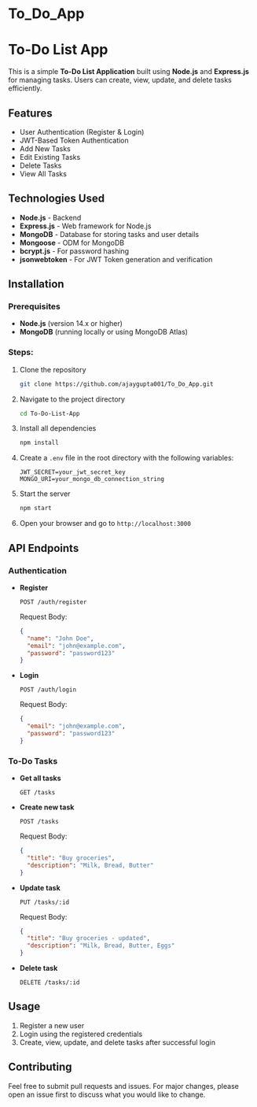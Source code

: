 # To_Do_App

# To-Do List App

This is a simple **To-Do List Application** built using **Node.js** and **Express.js** for managing tasks. Users can create, view, update, and delete tasks efficiently.

## Features

- User Authentication (Register & Login)
- JWT-Based Token Authentication
- Add New Tasks
- Edit Existing Tasks
- Delete Tasks
- View All Tasks

## Technologies Used

- **Node.js** - Backend
- **Express.js** - Web framework for Node.js
- **MongoDB** - Database for storing tasks and user details
- **Mongoose** - ODM for MongoDB
- **bcrypt.js** - For password hashing
- **jsonwebtoken** - For JWT Token generation and verification

  
## Installation

### Prerequisites
- **Node.js** (version 14.x or higher)
- **MongoDB** (running locally or using MongoDB Atlas)

### Steps:

1. Clone the repository
    ```bash
    git clone https://github.com/ajaygupta001/To_Do_App.git
    ```

2. Navigate to the project directory
    ```bash
    cd To-Do-List-App
    ```

3. Install all dependencies
    ```bash
    npm install
    ```

4. Create a `.env` file in the root directory with the following variables:
    ```
    JWT_SECRET=your_jwt_secret_key
    MONGO_URI=your_mongo_db_connection_string
    ```

5. Start the server
    ```bash
    npm start
    ```

6. Open your browser and go to `http://localhost:3000`

## API Endpoints

### Authentication

- **Register**
    ```
    POST /auth/register
    ```

    Request Body:
    ```json
    {
      "name": "John Doe",
      "email": "john@example.com",
      "password": "password123"
    }
    ```

- **Login**
    ```
    POST /auth/login
    ```

    Request Body:
    ```json
    {
      "email": "john@example.com",
      "password": "password123"
    }
    ```

### To-Do Tasks

- **Get all tasks**
    ```
    GET /tasks
    ```

- **Create new task**
    ```
    POST /tasks
    ```

    Request Body:
    ```json
    {
      "title": "Buy groceries",
      "description": "Milk, Bread, Butter"
    }
    ```

- **Update task**
    ```
    PUT /tasks/:id
    ```

    Request Body:
    ```json
    {
      "title": "Buy groceries - updated",
      "description": "Milk, Bread, Butter, Eggs"
    }
    ```

- **Delete task**
    ```
    DELETE /tasks/:id
    ```

## Usage

1. Register a new user
2. Login using the registered credentials
3. Create, view, update, and delete tasks after successful login

## Contributing

Feel free to submit pull requests and issues. For major changes, please open an issue first to discuss what you would like to change.


